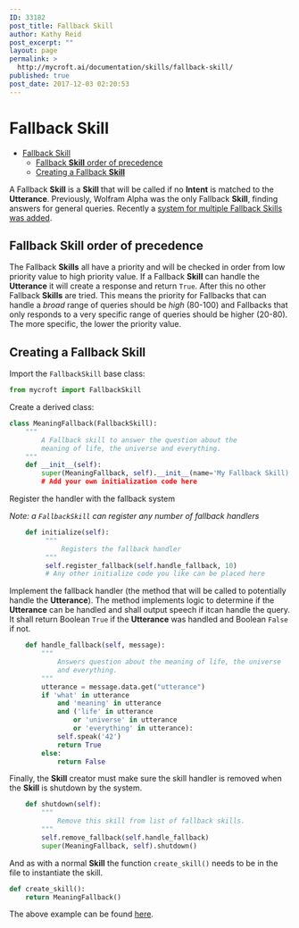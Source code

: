 ```yaml
---
ID: 33182
post_title: Fallback Skill
author: Kathy Reid
post_excerpt: ""
layout: page
permalink: >
  http://mycroft.ai/documentation/skills/fallback-skill/
published: true
post_date: 2017-12-03 02:20:53
---
```

# Fallback Skill

- [Fallback Skill](#fallback-skill)
  * [Fallback **Skill** order of precedence](#fallback-skill-order-of-precedence)
  * [Creating a Fallback **Skill**](#creating-a-fallback-skill)

A Fallback **Skill** is a **Skill** that will be called if no **Intent** is matched to the **Utterance**. Previously, Wolfram Alpha was the only Fallback **Skill**, finding answers for general queries. Recently a [system for multiple Fallback Skills was added](https://github.com/MycroftAI/mycroft-core/pull/938).


## Fallback **Skill** order of precedence

The Fallback **Skills** all have a priority and will be checked in order from low priority value to high priority value. If a Fallback **Skill** can handle the **Utterance** it will create a response and return `True`. After this no other Fallback **Skills** are tried. This means the priority for Fallbacks that can handle a *broad* range of queries should be *high* (80-100) and Fallbacks that only responds to a very specific range of queries should be higher (20-80). The more specific, the lower the priority value.

## Creating a Fallback **Skill**

Import the `FallbackSkill` base class:

```python
from mycroft import FallbackSkill
```

Create a derived class:

```python
class MeaningFallback(FallbackSkill):
    """
        A Fallback skill to answer the question about the
        meaning of life, the universe and everything.
    """
    def __init__(self):
        super(MeaningFallback, self).__init__(name='My Fallback Skill)
        # Add your own initialization code here
```

Register the handler with the fallback system

_Note: a `FallbackSkill` can register any number of fallback handlers_

```python
    def initialize(self):
         """
             Registers the fallback handler
         """
         self.register_fallback(self.handle_fallback, 10)
         # Any other initialize code you like can be placed here
```

Implement the fallback handler (the method that will be called to potentially handle the **Utterance**). The method implements logic to determine if the **Utterance** can be handled and shall output speech if itcan handle the query. It shall return Boolean `True` if the **Utterance** was handled and Boolean `False` if not.

```python
    def handle_fallback(self, message):
        """
            Answers question about the meaning of life, the universe
            and everything.
        """
        utterance = message.data.get("utterance")
        if 'what' in utterance 
            and 'meaning' in utterance 
            and ('life' in utterance 
                or 'universe' in utterance 
                or 'everything' in utterance):
            self.speak('42')
            return True
        else:
            return False
```

Finally, the **Skill** creator must make sure the skill handler is removed when the **Skill** is shutdown by the system.

```python
    def shutdown(self):
        """
            Remove this skill from list of fallback skills.
        """
        self.remove_fallback(self.handle_fallback)
        super(MeaningFallback, self).shutdown()
```

And as with a normal **Skill** the function `create_skill()` needs to be in the file to instantiate the skill.

```python
def create_skill():
    return MeaningFallback()
```

The above example can be found [here](https://github.com/forslund/fallback-meaning).